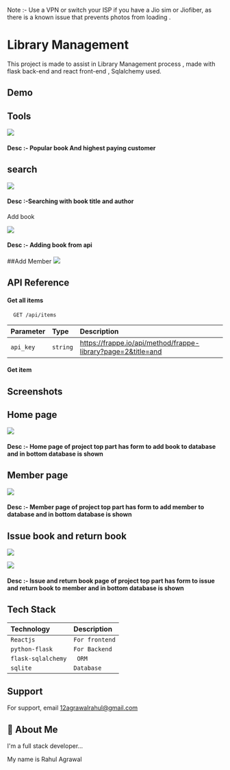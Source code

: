 Note :- Use a VPN or switch your ISP if you have a Jio sim or Jiofiber, as there is a known issue that prevents photos from loading .

# Library Management

This project is made to assist in Library Management process , made with flask back-end and react front-end , Sqlalchemy used.





## Demo

## Tools
![](https://github.com/Aryd01/library-management/blob/main/images/unknown_2022.03.10-19.54.gif)
#### Desc :- Popular book And highest paying customer
## search
![](https://github.com/Aryd01/library-management/blob/main/images/search.gif)

#### Desc :-Searching with book title and author

Add book

![](https://github.com/Aryd01/library-management/blob/main/images/unknown_2022.03.10-17.21.gif)

#### Desc :- Adding book from api 

##Add Member
![](https://github.com/Aryd01/library-management/blob/main/images/unknown_2022.03.10-17.25.gif)

## API Reference

#### Get all items

```http
  GET /api/items
```

| Parameter | Type     | Description                |
| :-------- | :------- | :------------------------- |
| `api_key` | `string` |https://frappe.io/api/method/frappe-library?page=2&title=and |

#### Get item
## Screenshots
## Home page

![](https://github.com/Aryd01/library-management/blob/main/images/homepage.PNG)

#### Desc :- Home page of project top part has form to add book to database and in bottom database is shown

## Member page

![](https://github.com/Aryd01/library-management/blob/main/images/member.PNG)

#### Desc :- Member page of project top part has form to add member to database and in bottom database is shown

## Issue book and return book 

![](https://github.com/Aryd01/library-management/blob/main/images/issuebook.PNG)


![](https://github.com/Aryd01/library-management/blob/main/images/returnbook.PNG)

#### Desc :- Issue and return book page of project top part has form to issue and return book to member and in bottom database is shown

## Tech Stack

| Technology | Description     |                    
| :-------- | :------- | 
| `Reactjs`      | `For frontend` |
| `python-flask`      | `For Backend` | 
| `flask-sqlalchemy`      | ` ORM` |
| `sqlite`      | `Database` | 




## Support

For support, email 12agrawalrahul@gmail.com


## 🚀 About Me
I'm a full stack developer...

My name is Rahul Agrawal 
